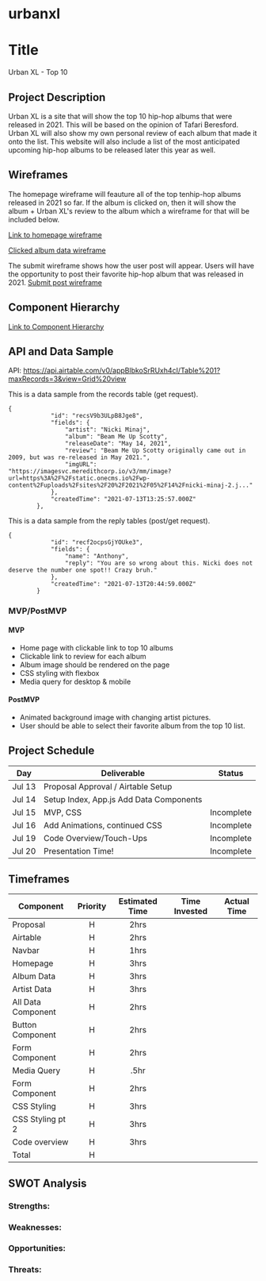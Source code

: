 # urbanxl

# Title
Urban XL - Top 10

## Project Description
Urban XL is a site that will show the top 10 hip-hop albums that were released in 2021. This will be based on the opinion of Tafari Beresford. Urban XL will also show my own personal review of each album that made it onto the list. This website will also include a list of the most anticipated upcoming hip-hop albums to be released later this year as well.

## Wireframes

The homepage wireframe will feauture all of the top tenhip-hop albums released in 2021 so far. If the album is clicked on, then it will show the album + Urban XL's review to the album which a wireframe for that will be included below.

[Link to homepage wireframe](https://imgur.com/a/y7gmZsM)

[Clicked album data wireframe](https://imgur.com/a/MDyb5vI)

The submit wireframe shows how the user post will appear. Users will have the opportunity to post their favorite hip-hop album that was released in 2021.
[Submit post wireframe](https://imgur.com/a/eoAx67f)

## Component Hierarchy

[Link to Component Hierarchy](https://imgur.com/a/1sJxm4Z)

## API and Data Sample

API: https://api.airtable.com/v0/appBlbkoSrRUxh4cI/Table%201?maxRecords=3&view=Grid%20view

This is a data sample from the records table (get request).

```
{
            "id": "recsV9b3ULpB8Jge8",
            "fields": {
                "artist": "Nicki Minaj",
                "album": "Beam Me Up Scotty",
                "releaseDate": "May 14, 2021",
                "review": "Beam Me Up Scotty originally came out in 2009, but was re-released in May 2021.",
                "imgURL": "https://imagesvc.meredithcorp.io/v3/mm/image?url=https%3A%2F%2Fstatic.onecms.io%2Fwp-content%2Fuploads%2Fsites%2F20%2F2021%2F05%2F14%2Fnicki-minaj-2.j..."
            },
            "createdTime": "2021-07-13T13:25:57.000Z"
        },
```
This is a data sample from the reply tables (post/get request).
```
{
            "id": "recf2ocpsGjYOUke3",
            "fields": {
                "name": "Anthony",
                "reply": "You are so wrong about this. Nicki does not deserve the number one spot!! Crazy bruh."
            },
            "createdTime": "2021-07-13T20:44:59.000Z"
        }
```

### MVP/PostMVP

#### MVP

- Home page with clickable link to top 10 albums
- Clickable link to review for each album
- Album image should be rendered on the page
- CSS styling with flexbox
- Media query for desktop & mobile

#### PostMVP

- Animated background image with changing artist pictures.
- User should be able to select their favorite album from the top 10 list.

## Project Schedule

| Day      | Deliverable                                | Status   |
| -------- | ------------------------------------------ | -------- |
| Jul 13 | Proposal Approval / Airtable Setup         |            |
| Jul 14   | Setup Index, App.js Add Data Components  |            |
| Jul 15   | MVP, CSS                                 | Incomplete |
| Jul 16   | Add Animations, continued CSS            | Incomplete |
| Jul 19   | Code Overview/Touch-Ups                  | Incomplete |
| Jul 20   | Presentation Time!                       | Incomplete |

## Timeframes

| Component                 | Priority | Estimated Time | Time Invested | Actual Time |
| ------------------------- | :------: | :------------: | :-----------: | :---------: |
| Proposal                  |    H     |      2hrs      |               |             |
| Airtable                  |    H     |     2hrs       |               |             |
| Navbar                    |    H     |      1hrs      |               |             |
| Homepage                  |    H     |      3hrs      |               |             |
| Album Data                |    H     |      3hrs      |               |             |
| Artist Data               |    H     |      3hrs      |               |             |
| All Data Component        |    H     |      2hrs      |               |             |
| Button Component          |    H     |      2hrs      |               |             |
| Form Component            |    H     |      2hrs      |               |             |
| Media Query               |    H     |      .5hr      |               |             |
| Form Component            |    H     |      2hrs      |               |             |
| CSS Styling               |    H     |      3hrs      |               |             |
| CSS Styling pt 2          |    H     |      3hrs      |               |             |
| Code overview             |    H     |      3hrs      |               |             |
| Total                     |    H     |         |               |             |

## SWOT Analysis

### Strengths:



### Weaknesses:



### Opportunities:



### Threats:
